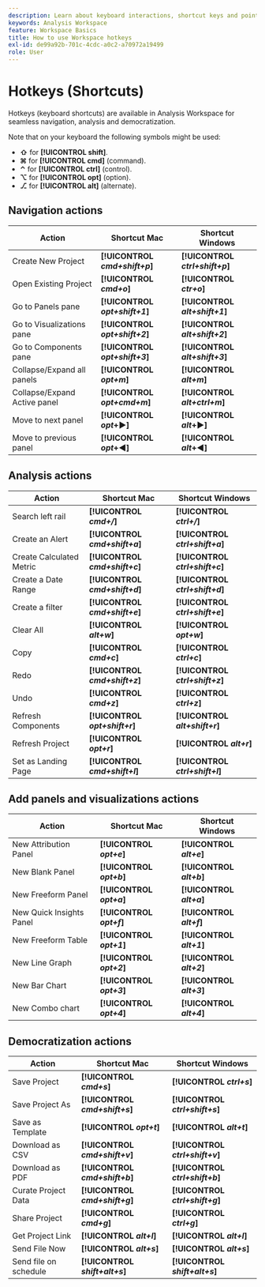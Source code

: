 ```yaml
---
description: Learn about keyboard interactions, shortcut keys and point-and-click behaviors available in Analysis Workspace.
keywords: Analysis Workspace
feature: Workspace Basics
title: How to use Workspace hotkeys
exl-id: de99a92b-701c-4cdc-a0c2-a70972a19499
role: User
---
```

# Hotkeys (Shortcuts)

Hotkeys (keyboard shortcuts) are available in Analysis Workspace for seamless navigation, analysis and democratization.

Note that on your keyboard the following symbols might be used:

- **⇧** for **[!UICONTROL **shift**]**.
- **⌘** for **[!UICONTROL **cmd**]** (command).
- **⌃** for **[!UICONTROL **ctrl**]** (control).
- **⌥** for **[!UICONTROL **opt**]** (option).
- **⎇** for **[!UICONTROL **alt**]** (alternate).

## Navigation actions

 |  Action  |  Shortcut Mac  |  Shortcut Windows  | 
 | --- | --- | --- | 
 | Create New Project | **[!UICONTROL *cmd+shift+p*]** |  **[!UICONTROL *ctrl+shift+p*]**  | 
 | Open Existing Project | **[!UICONTROL *cmd+o*]** |  **[!UICONTROL *ctr+o*]**  | 
 | Go to Panels pane | **[!UICONTROL *opt+shift+1*]** |  **[!UICONTROL *alt+shift+1*]**  | 
 | Go to Visualizations pane | **[!UICONTROL *opt+shift+2*]**  | **[!UICONTROL *alt+shift+2*]** |
 | Go to Components pane | **[!UICONTROL *opt+shift+3*]** | **[!UICONTROL *alt+shift+3*]**  | 
 | Collapse/Expand all panels | **[!UICONTROL *opt+m*]** | **[!UICONTROL *alt+m*]**  | 
 | Collapse/Expand Active panel | **[!UICONTROL *opt+cmd+m*]** | **[!UICONTROL *alt+ctrl+m*]**  | 
 | Move to next panel | **[!UICONTROL *opt*+▶︎]** | **[!UICONTROL *alt*+▶︎]**  | 
 | Move to previous panel | **[!UICONTROL *opt*+◀︎]** | **[!UICONTROL *alt*+◀︎]**  | 

## Analysis actions

 |  Action  |  Shortcut Mac  |  Shortcut Windows  | 
 | --- | --- | --- | 
 | Search left rail | **[!UICONTROL *cmd+/*]** | **[!UICONTROL *ctrl+/*]** | 
 | Create an Alert | **[!UICONTROL *cmd+shift+a*]** | **[!UICONTROL *ctrl+shift+a*]** | 
 | Create Calculated Metric | **[!UICONTROL *cmd+shift+c*]** | **[!UICONTROL *ctrl+shift+c*]**| 
 | Create a Date Range | **[!UICONTROL *cmd+shift+d*]** | **[!UICONTROL *ctrl+shift+d*]** | 
 | Create a filter  | **[!UICONTROL *cmd+shift+e*]** | **[!UICONTROL *ctrl+shift+e*]** | 
 | Clear All | **[!UICONTROL *alt+w*]** | **[!UICONTROL *opt+w*]** | 
 | Copy | **[!UICONTROL *cmd+c*]** | **[!UICONTROL *ctrl+c*]** | 
 | Redo | **[!UICONTROL *cmd+shift+z*]** | **[!UICONTROL *ctrl+shift+z*]** | 
 | Undo | **[!UICONTROL *cmd+z*]** | **[!UICONTROL *ctrl+z*]** | 
 | Refresh Components | **[!UICONTROL *opt+shift+r*]** | **[!UICONTROL *alt+shift+r*]** | 
 | Refresh Project | **[!UICONTROL *opt+r*]** | **[!UICONTROL *alt+r*]** | 
 | Set as Landing Page | **[!UICONTROL *cmd+shift+l*]** | **[!UICONTROL *ctrl+shift+l*]** | 

## Add panels and visualizations actions

 |  Action  |  Shortcut Mac  |  Shortcut Windows  | 
 | --- | --- | --- | 
 | New Attribution Panel | **[!UICONTROL *opt+e*]** | **[!UICONTROL *alt+e*]** | 
 | New Blank Panel | **[!UICONTROL *opt+b*]** | **[!UICONTROL *alt+b*]** | 
 | New Freeform Panel | **[!UICONTROL *opt+a*]** | **[!UICONTROL *alt+a*]** | 
 | New Quick Insights Panel | **[!UICONTROL *opt+f*]** | **[!UICONTROL *alt+f*]** | 
 | New Freeform Table | **[!UICONTROL *opt+1*]** | **[!UICONTROL *alt+1*]** | 
 | New Line Graph | **[!UICONTROL *opt+2*]** | **[!UICONTROL *alt+2*]** | 
 | New Bar Chart | **[!UICONTROL *opt+3*]** | **[!UICONTROL *alt+3*]** | 
 | New Combo chart | **[!UICONTROL *opt+4*]** |  **[!UICONTROL *alt+4*]** | 

## Democratization actions

 |  Action  |  Shortcut Mac  |  Shortcut Windows  | 
 | --- | --- | --- | 
 | Save Project | **[!UICONTROL *cmd+s*]** | **[!UICONTROL *ctrl+s*]** | 
 | Save Project As | **[!UICONTROL *cmd+shift+s*]** | **[!UICONTROL *ctrl+shift+s*]** | 
 | Save as Template | **[!UICONTROL *opt+t*]** | **[!UICONTROL *alt+t*]** | 
 | Download as CSV | **[!UICONTROL *cmd+shift+v*]** | **[!UICONTROL *ctrl+shift+v*]** | 
 | Download as PDF | **[!UICONTROL *cmd+shift+b*]** | **[!UICONTROL *ctrl+shift+b*]** | 
 | Curate Project Data | **[!UICONTROL *cmd+shift+g*]** | **[!UICONTROL *ctrl+shift+g*]** | 
 | Share Project | **[!UICONTROL *cmd+g*]** | **[!UICONTROL *ctrl+g*]** | 
 | Get Project Link | **[!UICONTROL *alt+l*]** | **[!UICONTROL *alt+l*]** | 
 | Send File Now | **[!UICONTROL *alt+s*]** | **[!UICONTROL *alt+s*]** | 
 | Send file on schedule | **[!UICONTROL *shift+alt+s*]** | **[!UICONTROL *shift+alt+s*]** | 
